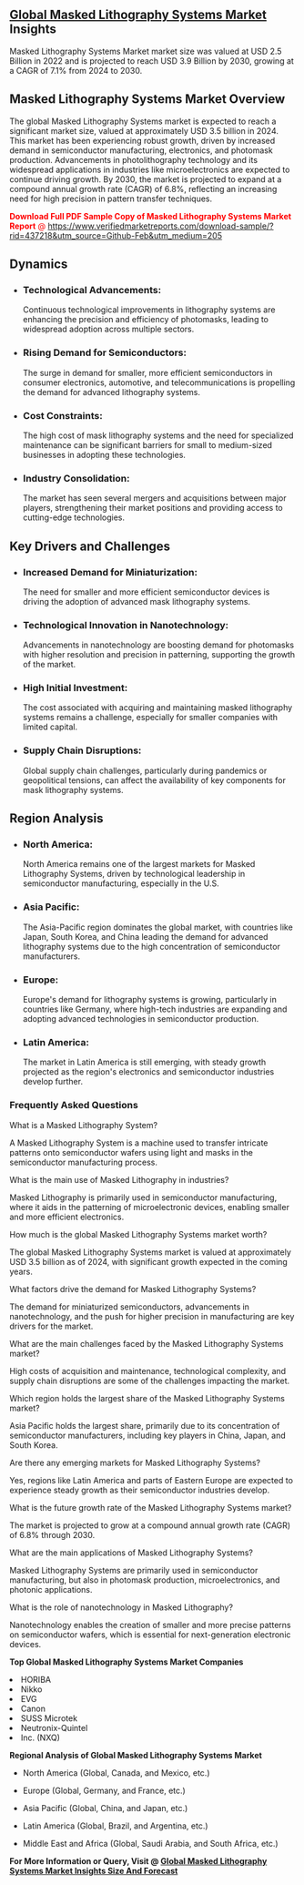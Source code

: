 <h2><a href="https://www.verifiedmarketreports.com/download-sample/?rid=437218&amp;utm_source=Github&amp;utm_medium=205" target="_blank">Global Masked Lithography Systems Market</a> Insights</h2><p>Masked Lithography Systems Market market size was valued at USD 2.5 Billion in 2022 and is projected to reach USD 3.9 Billion by 2030, growing at a CAGR of 7.1% from 2024 to 2030.</p><p><h2>Masked Lithography Systems Market Overview</h2> <p>The global Masked Lithography Systems market is expected to reach a significant market size, valued at approximately USD 3.5 billion in 2024. This market has been experiencing robust growth, driven by increased demand in semiconductor manufacturing, electronics, and photomask production. Advancements in photolithography technology and its widespread applications in industries like microelectronics are expected to continue driving growth. By 2030, the market is projected to expand at a compound annual growth rate (CAGR) of 6.8%, reflecting an increasing need for high precision in pattern transfer techniques. <p><span class=""><span style="color: #ff0000;"><strong>Download Full PDF Sample Copy of Masked Lithography Systems Market Report</strong> @ </span><a href="https://www.verifiedmarketreports.com/download-sample/?rid=437218&amp;utm_source=Github-Feb&amp;utm_medium=205" target="_blank">https://www.verifiedmarketreports.com/download-sample/?rid=437218&amp;utm_source=Github-Feb&amp;utm_medium=205</a></span></p></p> <h2>Dynamics</h2> <ul> <li><h3>Technological Advancements: </h3>Continuous technological improvements in lithography systems are enhancing the precision and efficiency of photomasks, leading to widespread adoption across multiple sectors.</li> <li><h3>Rising Demand for Semiconductors: </h3>The surge in demand for smaller, more efficient semiconductors in consumer electronics, automotive, and telecommunications is propelling the demand for advanced lithography systems.</li> <li><h3>Cost Constraints: </h3>The high cost of mask lithography systems and the need for specialized maintenance can be significant barriers for small to medium-sized businesses in adopting these technologies.</li> <li><h3>Industry Consolidation: </h3>The market has seen several mergers and acquisitions between major players, strengthening their market positions and providing access to cutting-edge technologies.</li> </ul> <h2>Key Drivers and Challenges</h2> <ul> <li><h3>Increased Demand for Miniaturization: </h3>The need for smaller and more efficient semiconductor devices is driving the adoption of advanced mask lithography systems.</li> <li><h3>Technological Innovation in Nanotechnology: </h3>Advancements in nanotechnology are boosting demand for photomasks with higher resolution and precision in patterning, supporting the growth of the market.</li> <li><h3>High Initial Investment: </h3>The cost associated with acquiring and maintaining masked lithography systems remains a challenge, especially for smaller companies with limited capital.</li> <li><h3>Supply Chain Disruptions: </h3>Global supply chain challenges, particularly during pandemics or geopolitical tensions, can affect the availability of key components for mask lithography systems.</li> </ul> <h2>Region Analysis</h2> <ul> <li><h3>North America: </h3>North America remains one of the largest markets for Masked Lithography Systems, driven by technological leadership in semiconductor manufacturing, especially in the U.S.</li> <li><h3>Asia Pacific: </h3>The Asia-Pacific region dominates the global market, with countries like Japan, South Korea, and China leading the demand for advanced lithography systems due to the high concentration of semiconductor manufacturers.</li> <li><h3>Europe: </h3>Europe's demand for lithography systems is growing, particularly in countries like Germany, where high-tech industries are expanding and adopting advanced technologies in semiconductor production.</li> <li><h3>Latin America: </h3>The market in Latin America is still emerging, with steady growth projected as the region's electronics and semiconductor industries develop further.</li> </ul> <h3>Frequently Asked Questions</h3> <p>What is a Masked Lithography System?</p> <p>A Masked Lithography System is a machine used to transfer intricate patterns onto semiconductor wafers using light and masks in the semiconductor manufacturing process.</p> <p>What is the main use of Masked Lithography in industries?</p> <p>Masked Lithography is primarily used in semiconductor manufacturing, where it aids in the patterning of microelectronic devices, enabling smaller and more efficient electronics.</p> <p>How much is the global Masked Lithography Systems market worth?</p> <p>The global Masked Lithography Systems market is valued at approximately USD 3.5 billion as of 2024, with significant growth expected in the coming years.</p> <p>What factors drive the demand for Masked Lithography Systems?</p> <p>The demand for miniaturized semiconductors, advancements in nanotechnology, and the push for higher precision in manufacturing are key drivers for the market.</p> <p>What are the main challenges faced by the Masked Lithography Systems market?</p> <p>High costs of acquisition and maintenance, technological complexity, and supply chain disruptions are some of the challenges impacting the market.</p> <p>Which region holds the largest share of the Masked Lithography Systems market?</p> <p>Asia Pacific holds the largest share, primarily due to its concentration of semiconductor manufacturers, including key players in China, Japan, and South Korea.</p> <p>Are there any emerging markets for Masked Lithography Systems?</p> <p>Yes, regions like Latin America and parts of Eastern Europe are expected to experience steady growth as their semiconductor industries develop.</p> <p>What is the future growth rate of the Masked Lithography Systems market?</p> <p>The market is projected to grow at a compound annual growth rate (CAGR) of 6.8% through 2030.</p> <p>What are the main applications of Masked Lithography Systems?</p> <p>Masked Lithography Systems are primarily used in semiconductor manufacturing, but also in photomask production, microelectronics, and photonic applications.</p> <p>What is the role of nanotechnology in Masked Lithography?</p> <p>Nanotechnology enables the creation of smaller and more precise patterns on semiconductor wafers, which is essential for next-generation electronic devices.</p> </p><p><strong>Top Global Masked Lithography Systems Market Companies</strong></p><div data-test-id=""><p><li>HORIBA</li><li> Nikko</li><li> EVG</li><li> Canon</li><li> SUSS Microtek</li><li> Neutronix-Quintel</li><li> Inc. (NXQ)</li></p><div><strong>Regional Analysis of&nbsp;Global Masked Lithography Systems Market</strong></div><ul><li dir="ltr"><p dir="ltr">North America&nbsp;(Global, Canada, and Mexico, etc.)</p></li><li dir="ltr"><p dir="ltr">Europe (Global, Germany, and France, etc.)</p></li><li dir="ltr"><p dir="ltr">Asia Pacific&nbsp;(Global, China, and Japan, etc.)</p></li><li dir="ltr"><p dir="ltr">Latin America&nbsp;(Global, Brazil, and Argentina, etc.)</p></li><li dir="ltr">Middle East and Africa&nbsp;(Global, Saudi Arabia, and South Africa, etc.)</li></ul><p><strong>For More Information or Query, Visit @&nbsp;</strong><strong><a href="https://www.verifiedmarketreports.com/product/masked-lithography-systems-market/?utm_source=Github&amp;utm_medium=205" target="_blank">Global Masked Lithography Systems Market Insights Size And Forecast</a></strong></p></div>
